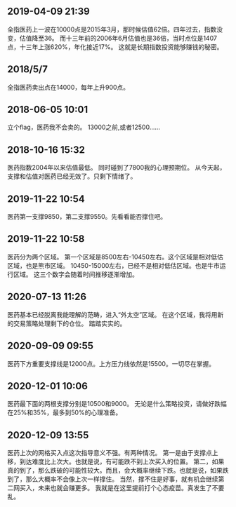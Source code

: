 ## 2019-04-09 21:39 

全指医药上一波在10000点是2015年3月，那时候估值62倍。四年过去，指数没变，估值降至36。
而十三年前的2006年6月估值也是36倍，当时点位是1407点，十三年上涨620%，年化接近17%。
这就是长期指数投资能够赚钱的秘密。   

## 2018/5/7

  全指医药卖出点在14000，每年上升900点。

## 2018-06-05 10:01 

  立个flag，医药我不会卖的。
  13000之前,或者12500......

##  2018-10-16 15:32 

  医药指数2004年以来估值最低。 同时碰到了7800我的心理预期位。 从今天起，支撑和估值对医药已经无效了。只剩下情绪了。


## 2019-11-22 10:54

 医药第一支撑9850，第二支撑9550。先看看能否撑住吧。


 ## 2019-11-22 10:58 

 医药分为两个区域。
第一个区域是8500左右-10450左右。这个区域是相对低估区域，也是熊市区域。
10450-15000左右，已经不是相对低估区域。也是牛市运行区域。
这三个数字会随着时间推移逐渐增加。   

##   2020-07-13 11:26

医药基本已经脱离我能理解的范畴，进入“外太空”区域。
在这个区域，我将用新的交易策略处理剩下的仓位。
踏踏实实的。  

##  2020-09-09 09:55

医药下方重要支撑线是12000点。上方压力线依然是15500。一切尽在掌握。

##  2020-12-01 10:06

医药最下面的两根支撑分别是10500和9000。
无论是什么策略投资，请做好跌幅在25%和35%，最多到50%的心理准备。

##  2020-12-09 13:55

医药上次的网格买入点这次指导意义不强。有两种情况。
第一是由于支撑点上移，到达难度比上次大。也就是说，有可能跌不到上次买入的位置。
第二，如果真的到了，那么跌破的可能性较大。而且，会大概率继续下跌。也就是说，如果跌到了，那么大概率不会像上次一样撑住。
当然，撑不住是好事，就有机会继续第二网买入，未来也就会赚更多。
我就是在这里提前打个心态疫苗。真发生了不要乱。